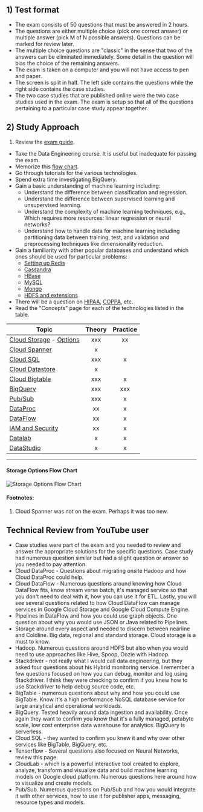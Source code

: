 ## 1) Test format
- The exam consists of 50 questions that must be answered in 2 hours.
- The questions are either multiple choice (pick one correct answer) or multiple answer (pick M of N possible answers). Questions can be marked for review later.
- The multiple choice questions are "classic" in the sense that two of the answers can be eliminated immediately. Some detail in the question will bias the choice of the remaining answers.
- The exam is taken on a computer and you will not have access to pen and paper.
- The screen is split in half. The left side contains the questions while the right side contains the case studies.
- The two case studies that are published online were the two case studies used in the exam. The exam is setup so that all of the questions pertaining to a particular case study appear together.

## 2) Study Approach
1. Review the [exam guide](https://cloud.google.com/certification/guides/data-engineer/).
- Take the Data Engineering course. It is useful but inadequate for passing the exam.
- Memorize this [flow chart](https://cloud.google.com/storage-options/).
- Go through tutorials for the various technologies.
- Spend extra time investigating BigQuery.
- Gain a basic understanding of machine learning including:
  - Understand the difference between classification and regression.
  - Understand the difference between supervised learning and unsupervised learning.
  - Understand the complexity of machine learning techniques, e.g., Which requires more resources: linear regression or neural networks?
  - Understand how to handle data for machine learning including partitioning data between training, test, and validation and preprocessing techniques like dimensionality reduction.
- Gain a familiarity with other popular databases and understand which ones should be used for particular problems:
  - [Setting up Redis](https://cloud.google.com/community/tutorials/setting-up-redis)
  - [Cassandra](https://console.cloud.google.com/launcher/details/datastax-public)
  - [HBase](https://cloud.google.com/bigtable/docs/bigtable-and-hbase)
  - [MySQL](https://cloud.google.com/solutions/setup-mysql)
  - [Mongo](https://cloud.google.com/solutions/deploy-mongodb)
  - [HDFS and extensions](https://cloud.google.com/dataproc/docs/concepts/connectors/cloud-storage)
- There will be a question on [HIPAA](https://cloud.google.com/security/compliance/hipaa/), [COPPA](https://www.google.com/cloud/security/compliance/coppa/), etc.
- Read the "Concepts" page for each of the technologies listed in the table.

| Topic	| Theory	| Practice |
| ------| :------:| :-------:|
| [Cloud Storage](https://cloud.google.com/storage/docs/concepts) - [Options](https://cloud.google.com/storage-options) |	xxx |	xx |
| [Cloud Spanner](https://cloud.google.com/spanner/docs/) |	x | |	 
| [Cloud SQL](https://cloud.google.com/sql/docs/) |	xxx |	x |
| [Cloud Datastore](https://cloud.google.com/datastore/docs/) |	x |	 |
| [Cloud Bigtable](https://cloud.google.com/bigtable/docs/) |	xxx |	x |
| [BigQuery](https://cloud.google.com/bigquery/docs/) |	xxx |	xxx |
| [Pub/Sub](https://cloud.google.com/pubsub/docs/) | xxx |	x |
| [DataProc](https://cloud.google.com/dataproc/docs/) |	xx |	x |
| [DataFlow](https://cloud.google.com/dataflow/docs/) |	xx |	x |
| [IAM and Security](https://cloud.google.com/iam/docs/) |	xx |	x |
| [Datalab](https://cloud.google.com/datalab/docs/) | x |	x |
| [DataStudio](https://cloud.google.com/data-studio/) |	x |	x |

---
#### Storage Options Flow Chart
![Storage Options Flow Chart](https://cloud.google.com/images/storage-options/flowchart.svg?sanitize=true)

#### Footnotes:
1. Cloud Spanner was not on the exam. Perhaps it was too new.

## Technical Review from YouTube user

* Case studies were part of the exam and you needed to review and answer the appropriate solutions for the specific questions. Case study had numerous question similar but had a slight question or answer so you needed to pay attention.
* Cloud DataProc - Questions about migrating onsite Hadoop and how Cloud DataProc could help.
* Cloud DataFlow - Numerous questions around knowing how Cloud DataFlow fits, know stream verse batch, it's managed service so that you don't need to deal with it, how you can use it for ETL. Lastly, you will see several questions related to how Cloud DataFlow can manage services in Google Cloud Storage and Google Cloud Compute Engine.
* Pipelines in DataFlow and how you could use graph objects. One question about why you would use JSON or Java related to Pipelines.
* Storage around every aspect and needed to discern between nearline and Coldline. Big data, regional and standard storage. Cloud storage is a must to know.
* Hadoop. Numerous questions around HDFS but also when you would need to use approaches like Hive, Spoop, Oozie with Hadoop.
* Stackdriver - not really what I would call data engineering, but they asked four questions about his Hybrid monitoring service. I remember a few questions focused on how you can debug, monitor and log using Stackdriver. I think they were checking to confirm if you knew how to use Stackdriver to help debug source code, etc.
* BigTable - numerous questions about why and how you could use BigTable. Know it's a high performance NoSQL database service for large analytical and operational workloads.
* BigQuery. Tested heavily around data ingestion and availability. Once again they want to confirm you know that it's a fully managed, petabyte scale, low cost enterprise data warehouse for analytics. BigQuery is serverless.
* Cloud SQL - they wanted to confirm you knew it and why over other services like BigTable, BigQuery, etc.
* Tensorflow - Several questions also focused on Neural Networks, review this page.
* CloudLab - which is a powerful interactive tool created to explore, analyze, transform and visualize data and build machine learning models on Google cloud platform. Numerous questions here around how to visualize and create models.
* Pub/Sub. Numerous questions on Pub/Sub and how you would integrate it with other services, how to use it for publisher apps, messaging, resource types and models.
